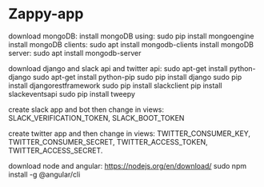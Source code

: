 # Zappy-app

download mongoDB:
install mongoDB using: sudo pip install mongoengine
install mongoDB clients: sudo apt install mongodb-clients
install mongoDB server: sudo apt install mongodb-server

download django and slack api and twitter api:
sudo apt-get install python-django
sudo apt-get install python-pip
sudo pip install django
sudo pip install djangorestframework
sudo pip install slackclient
pip install slackeventsapi
sudo pip install tweepy

create slack app and bot then change in views:
SLACK_VERIFICATION_TOKEN, SLACK_BOOT_TOKEN

create twitter app and then change in views:
TWITTER_CONSUMER_KEY, TWITTER_CONSUMER_SECRET,
TWITTER_ACCESS_TOKEN, TWITTER_ACCESS_SECRET.
 
download node and angular:
https://nodejs.org/en/download/
sudo npm install -g @angular/cli
